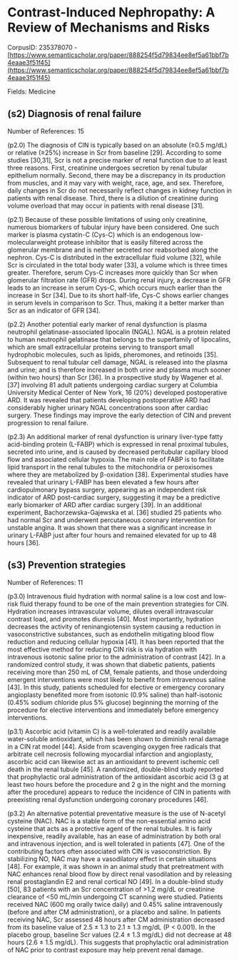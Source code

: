 # Contrast-Induced Nephropathy: A Review of Mechanisms and Risks

CorpusID: 235378070 - [https://www.semanticscholar.org/paper/888254f5d79834ee8ef5a61bbf7b4eaae3f51f45](https://www.semanticscholar.org/paper/888254f5d79834ee8ef5a61bbf7b4eaae3f51f45)

Fields: Medicine

## (s2) Diagnosis of renal failure
Number of References: 15

(p2.0) The diagnosis of CIN is typically based on an absolute (≥0.5 mg/dL) or relative (≥25%) increase in Scr from baseline [29]. According to some studies [30,31], Scr is not a precise marker of renal function due to at least three reasons. First, creatinine undergoes secretion by renal tubular epithelium normally. Second, there may be a discrepancy in its production from muscles, and it may vary with weight, race, age, and sex. Therefore, daily changes in Scr do not necessarily reflect changes in kidney function in patients with renal disease. Third, there is a dilution of creatinine during volume overload that may occur in patients with renal disease [31].

(p2.1) Because of these possible limitations of using only creatinine, numerous biomarkers of tubular injury have been considered. One such marker is plasma cystatin-C (Cys-C) which is an endogenous low-molecularweight protease inhibitor that is easily filtered across the glomerular membrane and is neither secreted nor reabsorbed along the nephron. Cys-C is distributed in the extracellular fluid volume [32], while Scr is circulated in the total body water [33], a volume which is three times greater. Therefore, serum Cys-C increases more quickly than Scr when glomerular filtration rate (GFR) drops. During renal injury, a decrease in GFR leads to an increase in serum Cys-C, which occurs much earlier than the increase in Scr [34]. Due to its short half-life, Cys-C shows earlier changes in serum levels in comparison to Scr. Thus, making it a better marker than Scr as an indicator of GFR [34].

(p2.2) Another potential early marker of renal dysfunction is plasma neutrophil gelatinase-associated lipocalin (NGAL). NGAL is a protein related to human neutrophil gelatinase that belongs to the superfamily of lipocalins, which are small extracellular proteins serving to transport small hydrophobic molecules, such as lipids, pheromones, and retinoids [35]. Subsequent to renal tubular cell damage, NGAL is released into the plasma and urine; and is therefore increased in both urine and plasma much sooner (within two hours) than Scr [36]. In a prospective study by Wagener et al. [37] involving 81 adult patients undergoing cardiac surgery at Columbia University Medical Center of New York, 16 (20%) developed postoperative ARD. It was revealed that patients developing postoperative ARD had considerably higher urinary NGAL concentrations soon after cardiac surgery. These findings may improve the early detection of CIN and prevent progression to renal failure.

(p2.3) An additional marker of renal dysfunction is urinary liver-type fatty acid-binding protein (L-FABP) which is expressed in renal proximal tubules, secreted into urine, and is caused by decreased peritubular capillary blood flow and associated cellular hypoxia. The main role of FABP is to facilitate lipid transport in the renal tubules to the mitochondria or peroxisomes where they are metabolized by β-oxidation [38]. Experimental studies have revealed that urinary L-FABP has been elevated a few hours after cardiopulmonary bypass surgery, appearing as an independent risk indicator of ARD post-cardiac surgery, suggesting it may be a predictive early biomarker of ARD after cardiac surgery [39]. In an additional experiment, Bachorzewska-Gajewska et al. [36] studied 25 patients who had normal Scr and underwent percutaneous coronary intervention for unstable angina. It was shown that there was a significant increase in urinary L-FABP just after four hours and remained elevated for up to 48 hours [36].
## (s3) Prevention strategies
Number of References: 11

(p3.0) Intravenous fluid hydration with normal saline is a low cost and low-risk fluid therapy found to be one of the main prevention strategies for CIN. Hydration increases intravascular volume, dilutes overall intravascular contrast load, and promotes diuresis [40]. Most importantly, hydration decreases the activity of reninangiotensin system causing a reduction in vasoconstrictive substances, such as endothelin mitigating blood flow reduction and reducing cellular hypoxia [41]. It has been reported that the most effective method for reducing CIN risk is via hydration with intravenous isotonic saline prior to the administration of contrast [42]. In a randomized control study, it was shown that diabetic patients, patients receiving more than 250 mL of CM, female patients, and those underdoing emergent interventions were most likely to benefit from intravenous saline [43]. In this study, patients scheduled for elective or emergency coronary angioplasty benefited more from isotonic (0.9% saline) than half-isotonic (0.45% sodium chloride plus 5% glucose) beginning the morning of the procedure for elective interventions and immediately before emergency interventions.

(p3.1) Ascorbic acid (vitamin C) is a well-tolerated and readily available water-soluble antioxidant, which has been shown to diminish renal damage in a CIN rat model [44]. Aside from scavenging oxygen free radicals that arbitrate cell necrosis following myocardial infarction and angioplasty, ascorbic acid can likewise act as an antioxidant to prevent ischemic cell death in the renal tubule [45]. A randomized, double-blind study reported that prophylactic oral administration of the antioxidant ascorbic acid (3 g at least two hours before the procedure and 2 g in the night and the morning after the procedure) appears to reduce the incidence of CIN in patients with preexisting renal dysfunction undergoing coronary procedures [46].

(p3.2) An alternative potential preventative measure is the use of N-acetyl cysteine (NAC). NAC is a stable form of the non-essential amino acid cysteine that acts as a protective agent of the renal tubules. It is fairly inexpensive, readily available, has an ease of administration by both oral and intravenous injection, and is well tolerated in patients [47]. One of the contributing factors often associated with CIN is vasoconstriction. By stabilizing NO, NAC may have a vasodilatory effect in certain situations [48]. For example, it was shown in an animal study that pretreatment with NAC enhances renal blood flow by direct renal vasodilation and by releasing renal prostaglandin E2 and renal cortical NO [49]. In a double-blind study [50], 83 patients with an Scr concentration of >1.2 mg/dL or creatinine clearance of <50 mL/min undergoing CT scanning were studied. Patients received NAC (600 mg orally twice daily) and 0.45% saline intravenously (before and after CM administration), or a placebo and saline. In patients receiving NAC, Scr assessed 48 hours after CM administration decreased from its baseline value of 2.5 ± 1.3 to 2.1 ± 1.3 mg/dL (P < 0.001). In the placebo group, baseline Scr values (2.4 ± 1.3 mg/dL) did not decrease at 48 hours (2.6 ± 1.5 mg/dL). This suggests that prophylactic oral administration of NAC prior to contrast exposure may help prevent renal damage.
